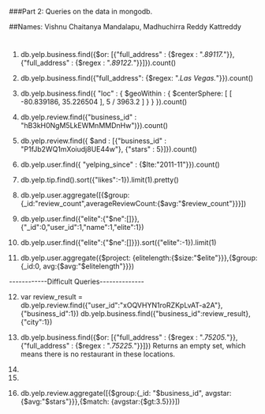 ###Part 2: Queries on the data in mongodb.

##Names: Vishnu Chaitanya Mandalapu, Madhuchirra Reddy Kattreddy

#
1.	db.yelp.business.find({$or: [{"full_address" : {$regex : ".*89117.*"}},{"full_address" : {$regex : ".*89122.*"}}]}).count()

2.	db.yelp.business.find({"full_address": {$regex: ".*Las Vegas.*"}}).count()

3.	 db.yelp.business.find({ "loc" : { $geoWithin : { $centerSphere: [ [ -80.839186, 35.226504 ], 5 / 3963.2 ] } } }).count()

4.	db.yelp.review.find({"business_id" : "hB3kH0NgM5LkEWMnMMDnHw")}).count()


5.	db.yelp.review.find({ $and : [{"business_id" : "P1fJb2WQ1mXoiudj8UE44w"}, {"stars" : 5}]}).count()

6.	db.yelp.user.find({ "yelping_since" : {$lte:"2011-11"}}).count()

7.	db.yelp.tip.find().sort({"likes":-1}).limit(1).pretty()

8.	db.yelp.user.aggregate([{$group:{_id:"review_count",averageReviewCount:{$avg:"$review_count"}}}])

9.	db.yelp.user.find({"elite":{"$ne":[]}},{"_id":0,"user_id":1,"name":1,"elite":1})

10.	db.yelp.user.find({"elite":{"$ne":[]}}).sort({"elite":-1}).limit(1)

11.	db.yelp.user.aggregate({$project: {elitelength:{$size:"$elite"}}},{$group:{_id:0, avg:{$avg:"$elitelength"}}})

------------Difficult Queries--------------

12.	var review_result = db.yelp.review.find({"user_id":"xOQVHYN1roRZKpLvAT-a2A"},{"business_id":1})
	  db.yelp.business.find({"business_id":review_result},{"city":1})

13.	db.yelp.business.find({$or: [{"full_address" : {$regex : ".*75205.*"}},{"full_address" : {$regex : ".*75225.*"}}]})
	Returns an empty set, which means there is no restaurant in these locations.

14.	

15.	

16.	 db.yelp.review.aggregate([{$group:{_id: "$business_id", avgstar:{$avg:"$stars"}}},{$match: {avgstar:{$gt:3.5}}}])
